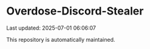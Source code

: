 # Overdose-Discord-Stealer

Last updated: 2025-07-01 06:06:07

This repository is automatically maintained.
